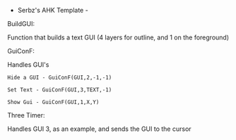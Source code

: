 - Serbz's AHK Template -
  
BuildGUI:

  Function that builds a text GUI (4 layers for outline, and 1 on the foreground)
  
GuiConF:

  Handles GUI's

    Hide a GUI - GuiConF(GUI,2,-1,-1)
    
    Set Text - GuiConF(GUI,3,TEXT,-1)
    
    Show Gui - GuiConF(GUI,1,X,Y)
    
Three Timer:

  Handles GUI 3, as an example, and sends the GUI to the cursor
